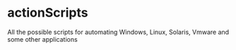 actionScripts
=============

All the possible scripts for automating Windows, Linux, Solaris, Vmware and some  other applications
